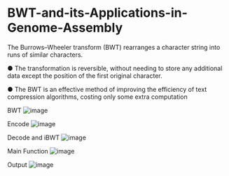 # BWT-and-its-Applications-in-Genome-Assembly

The Burrows–Wheeler transform (BWT) rearranges a character string into 
runs of similar characters.

● The transformation is reversible, without needing to store any additional 
data except the position of the first original character.

● The BWT is an effective method of improving the efficiency of text 
compression algorithms, costing only some extra computation

BWT 
![image](https://user-images.githubusercontent.com/63875295/164626972-86d115c0-97f0-4980-a524-75f93293b8fb.png)

Encode
![image](https://user-images.githubusercontent.com/63875295/164627213-86f74bac-f876-40ea-8236-a63b213709e7.png)

Decode and iBWT
![image](https://user-images.githubusercontent.com/63875295/164627467-9e072fd8-9983-4e80-a13f-ca961927e68f.png)

Main Function
![image](https://user-images.githubusercontent.com/63875295/164627519-f82b6493-4b86-462b-8ec8-c73321ce55e0.png)

Output
![image](https://user-images.githubusercontent.com/63875295/164627556-b3dec927-069d-4659-a370-6d5a1d04f755.png)

